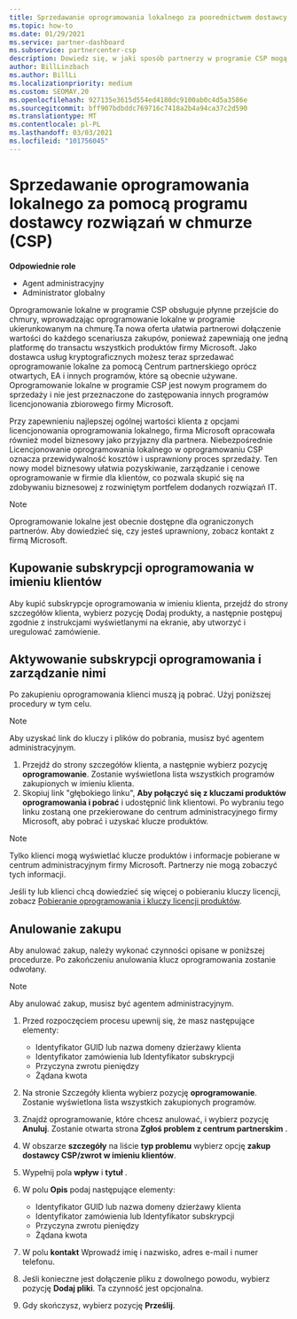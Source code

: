 ```yaml
---
title: Sprzedawanie oprogramowania lokalnego za poorednictwem dostawcy usług kryptograficznych
ms.topic: how-to
ms.date: 01/29/2021
ms.service: partner-dashboard
ms.subservice: partnercenter-csp
description: Dowiedz się, w jaki sposób partnerzy w programie CSP mogą kupować, sprzedawać i anulować subskrypcje oprogramowania lokalnego w imieniu klientów w centrum partnerskim.
author: BillLinzbach
ms.author: BillLi
ms.localizationpriority: medium
ms.custom: SEOMAY.20
ms.openlocfilehash: 927135e3615d554ed4180dc9100ab0c4d5a3586e
ms.sourcegitcommit: bff907bdbddc769716c7418a2b4a94ca37c2d590
ms.translationtype: MT
ms.contentlocale: pl-PL
ms.lasthandoff: 03/03/2021
ms.locfileid: "101756045"
---
```

# <a name="sell-on-premise-software-through-the-cloud-solution-provider-csp-program"></a>Sprzedawanie oprogramowania lokalnego za pomocą programu dostawcy rozwiązań w chmurze (CSP)

**Odpowiednie role**

- Agent administracyjny
- Administrator globalny

Oprogramowanie lokalne w programie CSP obsługuje płynne przejście do chmury, wprowadzając oprogramowanie lokalne w programie ukierunkowanym na chmurę.Ta nowa oferta ułatwia partnerowi dołączenie wartości do każdego scenariusza zakupów, ponieważ zapewniają one jedną platformę do transactu wszystkich produktów firmy Microsoft. Jako dostawca usług kryptograficznych możesz teraz sprzedawać oprogramowanie lokalne za pomocą Centrum partnerskiego oprócz otwartych, EA i innych programów, które są obecnie używane. Oprogramowanie lokalne w programie CSP jest nowym programem do sprzedaży i nie jest przeznaczone do zastępowania innych programów licencjonowania zbiorowego firmy Microsoft. 
 
Przy zapewnieniu najlepszej ogólnej wartości klienta z opcjami licencjonowania oprogramowania lokalnego, firma Microsoft opracowała również model biznesowy jako przyjazny dla partnera. Niebezpośrednie Licencjonowanie oprogramowania lokalnego w oprogramowaniu CSP oznacza przewidywalność kosztów i usprawniony proces sprzedaży. Ten nowy model biznesowy ułatwia pozyskiwanie, zarządzanie i cenowe oprogramowanie w firmie dla klientów, co pozwala skupić się na zdobywaniu biznesowej z rozwiniętym portfelem dodanych rozwiązań IT. 

>[!NOTE]
>Oprogramowanie lokalne jest obecnie dostępne dla ograniczonych partnerów. Aby dowiedzieć się, czy jesteś uprawniony, zobacz kontakt z firmą Microsoft. 


## <a name="buy-software-subscriptions-on-behalf-of-customers"></a>Kupowanie subskrypcji oprogramowania w imieniu klientów

Aby kupić subskrypcje oprogramowania w imieniu klienta, przejdź do strony szczegółów klienta, wybierz pozycję Dodaj produkty, a następnie postępuj zgodnie z instrukcjami wyświetlanymi na ekranie, aby utworzyć i uregulować zamówienie.

## <a name="activate-and-manage-software-subscriptions"></a>Aktywowanie subskrypcji oprogramowania i zarządzanie nimi

Po zakupieniu oprogramowania klienci muszą ją pobrać. Użyj poniższej procedury w tym celu.

>[!NOTE]
>Aby uzyskać link do kluczy i plików do pobrania, musisz być agentem administracyjnym.

1. Przejdź do strony szczegółów klienta, a następnie wybierz pozycję **oprogramowanie**. Zostanie wyświetlona lista wszystkich programów zakupionych w imieniu klienta.
2. Skopiuj link "głębokiego linku", **Aby połączyć się z kluczami produktów oprogramowania i pobrać** i udostępnić link klientowi. Po wybraniu tego linku zostaną one przekierowane do centrum administracyjnego firmy Microsoft, aby pobrać i uzyskać klucze produktów.

>[!NOTE]
>Tylko klienci mogą wyświetlać klucze produktów i informacje pobierane w centrum administracyjnym firmy Microsoft. Partnerzy nie mogą zobaczyć tych informacji.

Jeśli ty lub klienci chcą dowiedzieć się więcej o pobieraniu kluczy licencji, zobacz [Pobieranie oprogramowania i kluczy licencji produktów](/microsoft-365/admin/setup/download-software-licenses-csp).

## <a name="cancel-a-purchase"></a>Anulowanie zakupu

Aby anulować zakup, należy wykonać czynności opisane w poniższej procedurze. Po zakończeniu anulowania klucz oprogramowania zostanie odwołany. 

>[!NOTE]
>Aby anulować zakup, musisz być agentem administracyjnym. 

1.  Przed rozpoczęciem procesu upewnij się, że masz następujące elementy: 
    - Identyfikator GUID lub nazwa domeny dzierżawy klienta
    - Identyfikator zamówienia lub Identyfikator subskrypcji
    - Przyczyna zwrotu pieniędzy
    - Żądana kwota

2.  Na stronie Szczegóły klienta wybierz pozycję **oprogramowanie**. Zostanie wyświetlona lista wszystkich zakupionych programów. 

3.  Znajdź oprogramowanie, które chcesz anulować, i wybierz pozycję **Anuluj**. Zostanie otwarta strona **Zgłoś problem z centrum partnerskim** . 

4.  W obszarze **szczegóły** na liście **typ problemu** wybierz opcję **zakup dostawcy CSP/zwrot w imieniu klientów**.

5.  Wypełnij pola **wpływ** i **tytuł** . 

6.  W polu **Opis** podaj następujące elementy: 
    -   Identyfikator GUID lub nazwa domeny dzierżawy klienta
    -   Identyfikator zamówienia lub Identyfikator subskrypcji
    -   Przyczyna zwrotu pieniędzy
    -   Żądana kwota

7.  W polu **kontakt** Wprowadź imię i nazwisko, adres e-mail i numer telefonu. 

8.  Jeśli konieczne jest dołączenie pliku z dowolnego powodu, wybierz pozycję **Dodaj pliki**. Ta czynność jest opcjonalna. 

9.  Gdy skończysz, wybierz pozycję **Prześlij**.